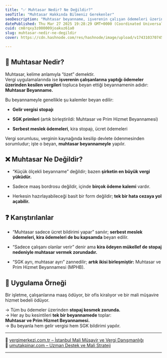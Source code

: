 ```yaml
---
title: "✅ Muhtasar Nedir? Ne Değildir?"
seoTitle: "Muhtasar Hakkında Bilmeniz Gerekenler"
seoDescription: "Muhtasar beyanname, işverenin çalışan ödemeleri üzerinden kesilen vergileri topluca bildirdiği zorunlu bir vergi beyannamesidir"
datePublished: Thu Mar 27 2025 19:28:29 GMT+0000 (Coordinated Universal Time)
cuid: cm8rqxy3z000009joakuz61a0
slug: muhtasar-nedir-ne-degildir
cover: https://cdn.hashnode.com/res/hashnode/image/upload/v1743103707454/cadf3055-7801-4ab2-ac8b-3370321f5568.webp

---
```


## 🔹 Muhtasar Nedir?

Muhtasar, kelime anlamıyla “özet” demektir.  
Vergi uygulamalarında ise **işverenin çalışanlarına yaptığı ödemeler üzerinden kesilen vergileri** topluca beyan ettiği beyannamenin adıdır:  
**Muhtasar Beyanname.**

Bu beyannameyle genellikle şu kalemler beyan edilir:

* **Gelir vergisi stopajı**
    
* **SGK primleri** (artık birleştirildi: Muhtasar ve Prim Hizmet Beyannamesi)
    
* **Serbest meslek ödemeleri**, kira stopajı, ücret ödemeleri
    

Vergi sorumlusu, verginin kaynağında kesilip devlete ödenmesinden sorumludur; işte o beyan, **muhtasar beyannameyle** yapılır.

## ❌ Muhtasar Ne Değildir?

* “Küçük ölçekli beyanname” değildir; bazen **şirketin en büyük vergi yüküdür.**
    
* Sadece maaş bordrosu değildir, içinde **birçok ödeme kalemi** vardır.
    
* Herkesin hazırlayabileceği basit bir form değildir; **tek bir hata cezaya yol açabilir.**
    

## ❓ Karıştırılanlar

* “Muhtasar sadece ücret bildirimi yapar” sanılır; **serbest meslek ödemeleri, kira ödemeleri de bu kapsamda** beyan edilir.
    
* “Sadece çalışanı olanlar verir” denir ama **kira ödeyen mükellef de stopaj nedeniyle muhtasar vermek zorundadır.**
    
* “SGK ayrı, muhtasar ayrı” zannedilir; **artık ikisi birleşmiştir:** Muhtasar ve Prim Hizmet Beyannamesi (MPHB).
    

## 🧠 Uygulama Örneği

Bir işletme, çalışanlarına maaş ödüyor, bir ofis kiralıyor ve bir mali müşavire hizmet bedeli ödüyor.

→ Tüm bu ödemeler üzerinden **stopaj kesmek zorunda.**  
→ Her ay bu kesintileri **tek bir beyannamede** toplar:  
**Muhtasar ve Prim Hizmet Beyannamesi.**  
→ Bu beyanla hem gelir vergisi hem SGK bildirimi yapılır.

---

🔗 [vergimerkezi.com.tr – İstanbul Mali Müşavir ve Vergi Danışmanlığı](https://vergimerkezi.com.tr)  
🔗 [umutakpinar.com – Uzman Destek ve Mali Strateji](https://umutakpinar.com)

---